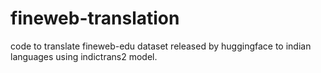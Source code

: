# fineweb-translation
code to translate fineweb-edu dataset released by huggingface to indian languages using indictrans2 model.
